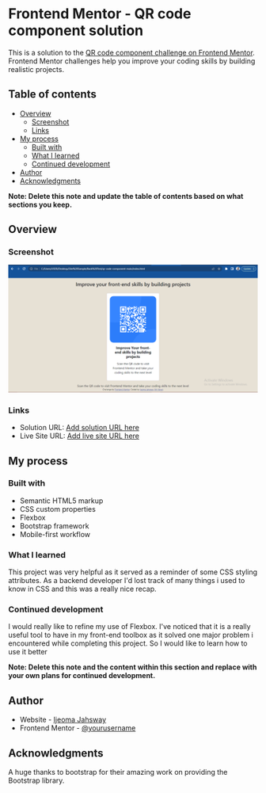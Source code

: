 # Frontend Mentor - QR code component solution

This is a solution to the [QR code component challenge on Frontend Mentor](https://www.frontendmentor.io/challenges/qr-code-component-iux_sIO_H). Frontend Mentor challenges help you improve your coding skills by building realistic projects. 

## Table of contents

- [Overview](#overview)
  - [Screenshot](#screenshot)
  - [Links](#links)
- [My process](#my-process)
  - [Built with](#built-with)
  - [What I learned](#what-i-learned)
  - [Continued development](#continued-development)
- [Author](#author)
- [Acknowledgments](#acknowledgments)

**Note: Delete this note and update the table of contents based on what sections you keep.**

## Overview

### Screenshot

![](images/Screenshot%20(84).png)


### Links

- Solution URL: [Add solution URL here](https://your-solution-url.com)
- Live Site URL: [Add live site URL here](https://your-live-site-url.com)

## My process

### Built with

- Semantic HTML5 markup
- CSS custom properties
- Flexbox
- Bootstrap framework
- Mobile-first workflow

### What I learned

This project was very helpful as it served as a reminder of some CSS styling attributes. As a backend developer I'd lost track of many things i used to know in CSS and this was a really nice recap.



### Continued development

I would really like to refine my use of Flexbox. I've noticed that it is a really useful tool to have in my front-end toolbox as it solved one major problem i encountered while completing this project. So I would like to learn how to use it better

**Note: Delete this note and the content within this section and replace with your own plans for continued development.**


## Author

- Website - [Ijeoma Jahsway](http://www.brandnova.epizy.com)
- Frontend Mentor - [@yourusername](https://www.frontendmentor.io/profile/MrN0v4)


## Acknowledgments

A huge thanks to bootstrap for their amazing work on providing the Bootstrap library.
